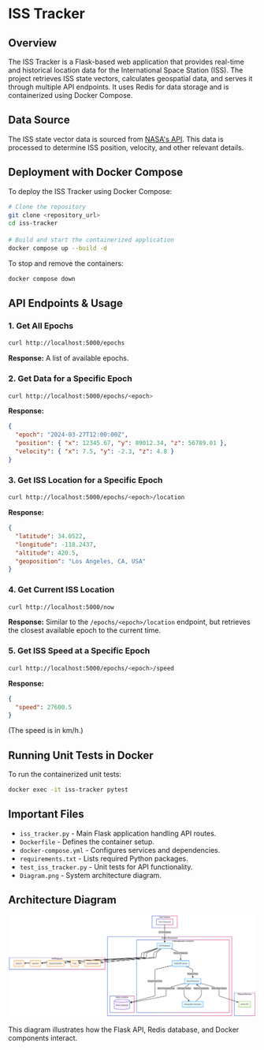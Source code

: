 # ISS Tracker

## Overview
The ISS Tracker is a Flask-based web application that provides real-time and historical location data for the International Space Station (ISS). The project retrieves ISS state vectors, calculates geospatial data, and serves it through multiple API endpoints. It uses Redis for data storage and is containerized using Docker Compose.

## Data Source
The ISS state vector data is sourced from [NASA's API](https://nasa-public-data.s3.amazonaws.com/iss-coords/current/ISS_OEM/ISS.OEM_J2K_EPH.xml). This data is processed to determine ISS position, velocity, and other relevant details.

## Deployment with Docker Compose
To deploy the ISS Tracker using Docker Compose:

```sh
# Clone the repository
git clone <repository_url>
cd iss-tracker

# Build and start the containerized application
docker compose up --build -d
```

To stop and remove the containers:

```sh
docker compose down
```

## API Endpoints & Usage

### 1. Get All Epochs
```sh
curl http://localhost:5000/epochs
```
**Response:** A list of available epochs.

### 2. Get Data for a Specific Epoch
```sh
curl http://localhost:5000/epochs/<epoch>
```
**Response:**
```json
{
  "epoch": "2024-03-27T12:00:00Z",
  "position": { "x": 12345.67, "y": 89012.34, "z": 56789.01 },
  "velocity": { "x": 7.5, "y": -2.3, "z": 4.8 }
}
```

### 3. Get ISS Location for a Specific Epoch
```sh
curl http://localhost:5000/epochs/<epoch>/location
```
**Response:**
```json
{
  "latitude": 34.0522,
  "longitude": -118.2437,
  "altitude": 420.5,
  "geoposition": "Los Angeles, CA, USA"
}
```

### 4. Get Current ISS Location
```sh
curl http://localhost:5000/now
```
**Response:** Similar to the `/epochs/<epoch>/location` endpoint, but retrieves the closest available epoch to the current time.

### 5. Get ISS Speed at a Specific Epoch
```sh
curl http://localhost:5000/epochs/<epoch>/speed
```
**Response:**
```json
{
  "speed": 27600.5
}
```
(The speed is in km/h.)

## Running Unit Tests in Docker
To run the containerized unit tests:

```sh
docker exec -it iss-tracker pytest
```

## Important Files
- `iss_tracker.py` - Main Flask application handling API routes.
- `Dockerfile` - Defines the container setup.
- `docker-compose.yml` - Configures services and dependencies.
- `requirements.txt` - Lists required Python packages.
- `test_iss_tracker.py` - Unit tests for API functionality.
- `Diagram.png` - System architecture diagram.

## Architecture Diagram
![System Architecture](Diagram.png)

This diagram illustrates how the Flask API, Redis database, and Docker components interact.

